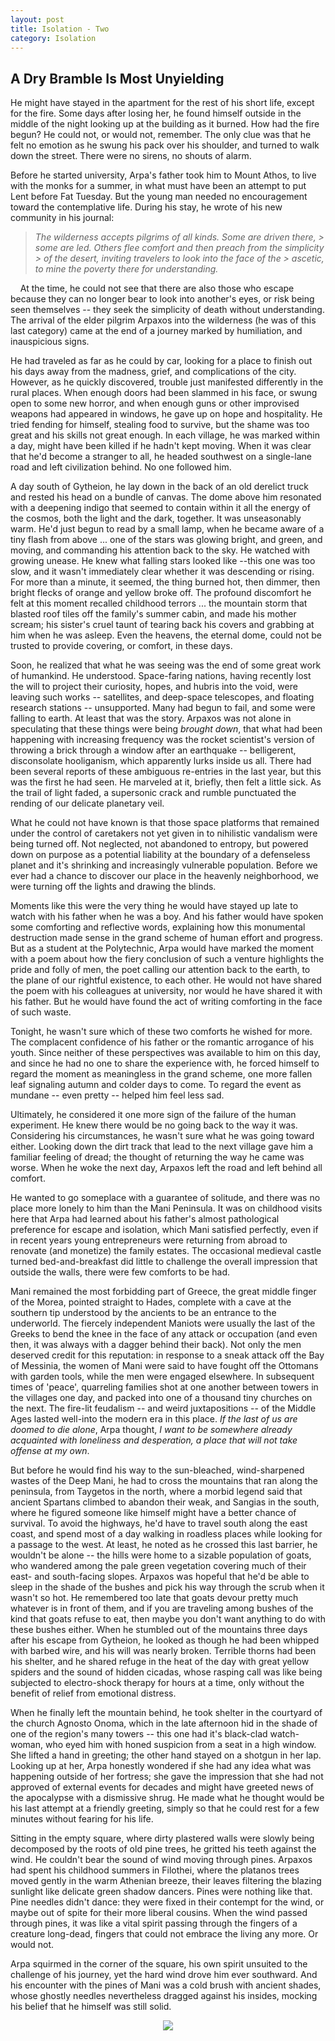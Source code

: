 ```yaml
---
layout: post
title: Isolation - Two
category: Isolation
---
```


## A Dry Bramble Is Most Unyielding

He might have stayed in the apartment for the rest of his short life, except for the fire. Some days after losing her, he found himself outside in the middle of the night looking up at the building as it burned. How had the fire begun? He could not, or would not, remember. The only clue was that he felt no emotion as he swung his pack over his shoulder, and turned to walk down the street. There were no sirens, no shouts of alarm.
 

Before he started university, Arpa's father took him to Mount Athos, to live with the monks for a summer, in what must have been an attempt to put Lent before Fat Tuesday. But the young man needed no encouragement toward the contemplative life. During his stay, he wrote of his new community in his journal:

> *The wilderness accepts pilgrims of all kinds. Some are driven there, > some are led. Others flee comfort and then preach from the simplicity > of the desert, inviting travelers to look into the face of the > ascetic, to mine the poverty there for understanding.*

    At the time, he could not see that there are also those who escape because they can no longer bear to look into another's eyes, or risk being seen themselves -- they seek the simplicity of death without understanding. The arrival of the elder pilgrim Arpaxos into the wilderness (he was of this last category) came at the end of a journey marked by humiliation, and inauspicious signs.

He had traveled as far as he could by car, looking for a place to finish out his days away from the madness, grief, and complications of the city. However, as he quickly discovered, trouble just manifested differently in the rural places. When enough doors had been slammed in his face, or swung open to some new horror, and when enough guns or other improvised weapons had appeared in windows, he gave up on hope and hospitality. He tried fending for himself, stealing food to survive, but the shame was too great and his skills not great enough. In each village, he was marked within a day, might have been killed if he hadn't kept moving. When it was clear that he'd become a stranger to all, he headed southwest on a single-lane road and left civilization behind. No one followed him.

A day south of Gytheion, he lay down in the back of an old derelict truck and rested his head on a bundle of canvas. The dome above him resonated with a deepening indigo that seemed to contain within it all the energy of the cosmos, both the light and the dark, together. It was unseasonably warm. He'd just begun to read by a small lamp, when he became aware of a tiny flash from above ... one of the stars was glowing bright, and green, and moving, and commanding his attention back to the sky. He watched with growing unease. He knew what falling stars looked like --this one was too slow, and it wasn't immediately clear whether it was descending or rising. For more than a minute, it seemed, the thing burned hot, then dimmer, then bright flecks of orange and yellow broke off. The profound discomfort he felt at this moment recalled childhood terrors ... the mountain storm that blasted roof tiles off the family's summer cabin, and made his mother scream; his sister's cruel taunt of tearing back his covers and grabbing at him when he was asleep. Even the heavens, the eternal dome, could not be trusted to provide covering, or comfort, in these days.

Soon, he realized that what he was seeing was the end of some great work of humankind. He understood. Space-faring nations, having recently lost the will to project their curiosity, hopes, and hubris into the void, were leaving such works -- satellites, and deep-space telescopes, and floating research stations -- unsupported. Many had begun to fail, and some were falling to earth. At least that was the story. Arpaxos was not alone in speculating that these things were being *brought down*, that what had been happening with increasing frequency was the rocket scientist's version of throwing a brick through a window after an earthquake -- belligerent, disconsolate hooliganism, which apparently lurks inside us all. There had been several reports of these ambiguous re-entries in the last year, but this was the first he had seen. He marveled at it, briefly, then felt a little sick. As the trail of light faded, a supersonic crack and rumble punctuated the rending of our delicate planetary veil.

What he could not have known is that those space platforms that remained under the control of caretakers not yet given in to nihilistic vandalism were being turned off. Not neglected, not abandoned to entropy, but powered down on purpose as a potential liability at the boundary of a defenseless planet and it's shrinking and increasingly vulnerable population. Before we ever had a chance to discover our place in the heavenly neighborhood, we were turning off the lights and drawing the blinds.

Moments like this were the very thing he would have stayed up late to watch with his father when he was a boy. And his father would have spoken some comforting and reflective words, explaining how this monumental destruction made sense in the grand scheme of human effort and progress. But as a student at the Polytechnic, Arpa would have marked the moment with a poem about how the fiery conclusion of such a venture highlights the pride and folly of men, the poet calling our attention back to the earth, to the plane of our rightful existence, to each other. He would not have shared the poem with his colleagues at university, nor would he have shared it with his father. But he would have found the act of writing comforting in the face of such waste.

Tonight, he wasn't sure which of these two comforts he wished for more. The complacent confidence of his father or the romantic arrogance of his youth. Since neither of these perspectives was available to him on this day, and since he had no one to share the experience with, he forced himself to regard the moment as meaningless in the grand scheme, one more fallen leaf signaling autumn and colder days to come. To regard the event as mundane -- even pretty -- helped him feel less sad.

Ultimately, he considered it one more sign of the failure of the human experiment. He knew there would be no going back to the way it was. Considering his circumstances, he wasn't sure what he was going toward either. Looking down the dirt track that lead to the next village gave him a familiar feeling of dread; the thought of returning the way he came was worse. When he woke the next day, Arpaxos left the road and left behind all comfort.

He wanted to go someplace with a guarantee of solitude, and there was no place more lonely to him than the Mani Peninsula. It was on childhood visits here that Arpa had learned about his father's almost pathological preference for escape and isolation, which Mani satisfied perfectly, even if in recent years young entrepreneurs were returning from abroad to renovate (and monetize) the family estates. The occasional medieval castle turned bed-and-breakfast did little to challenge the overall impression that outside the walls, there were few comforts to be had.

Mani remained the most forbidding part of Greece, the great middle finger of the Morea, pointed straight to Hades, complete with a cave at the southern tip understood by the ancients to be an entrance to the underworld. The fiercely independent Maniots were usually the last of the Greeks to bend the knee in the face of any attack or occupation (and even then, it was always with a dagger behind their back). Not only the men deserved credit for this reputation: in response to a sneak attack off the Bay of Messinia, the women of Mani were said to have fought off the Ottomans with garden tools, while the men were engaged elsewhere. In subsequent times of 'peace', quarreling families shot at one another between towers in the villages one day, and packed into one of a thousand tiny churches on the next. The fire-lit feudalism -- and weird juxtapositions -- of the Middle Ages lasted well-into the modern era in this place. *If the last of us are doomed to die alone*, Arpa thought, *I want to be somewhere already acquainted with loneliness and desperation, a place that will not take offense at my own*.

But before he would find his way to the sun-bleached, wind-sharpened wastes of the Deep Mani, he had to cross the mountains that ran along the peninsula, from Taygetos in the north, where a morbid legend said that ancient Spartans climbed to abandon their weak, and Sangias in the south, where he figured someone like himself might have a better chance of survival. To avoid the highways, he'd have to travel south along the east coast, and spend most of a day walking in roadless places while looking for a passage to the west. At least, he noted as he crossed this last barrier, he wouldn't be alone -- the hills were home to a sizable population of goats, who wandered among the pale green vegetation covering much of their east- and south-facing slopes. Arpaxos was hopeful that he'd be able to sleep in the shade of the bushes and pick his way through the scrub when it wasn't so hot. He remembered too late that goats devour pretty much whatever is in front of them, and if you are traveling among bushes of the kind that goats refuse to eat, then maybe you don't want anything to do with these bushes either. When he stumbled out of the mountains three days after his escape from Gytheion, he looked as though he had been whipped with barbed wire, and his will was nearly broken. Terrible thorns had been his shelter, and he shared refuge in the heat of the day with great yellow spiders and the sound of hidden cicadas, whose rasping call was like being subjected to electro-shock therapy for hours at a time, only without the benefit of relief from emotional distress.

When he finally left the mountain behind, he took shelter in the courtyard of the church Agnosto Onoma, which in the late afternoon hid in the shade of one of the region's many towers -- this one had it's black-clad watch-woman, who eyed him with honed suspicion from a seat in a high window. She lifted a hand in greeting; the other hand stayed on a shotgun in her lap. Looking up at her, Arpa honestly wondered if she had any idea what was happening outside of her fortress; she gave the impression that she had not approved of external events for decades and might have greeted news of the apocalypse with a dismissive shrug. He made what he thought would be his last attempt at a friendly greeting, simply so that he could rest for a few minutes without fearing for his life.

Sitting in the empty square, where dirty plastered walls were slowly being decomposed by the roots of old pine trees, he gritted his teeth against the wind. He couldn't bear the sound of wind moving through pines. Arpaxos had spent his childhood summers in Filothei, where the platanos trees moved gently in the warm Athenian breeze, their leaves filtering the blazing sunlight like delicate green shadow dancers. Pines were nothing like that. Pine needles didn't dance: they were fixed in their contempt for the wind, or maybe out of spite for their more liberal cousins. When the wind passed through pines, it was like a vital spirit passing through the fingers of a creature long-dead, fingers that could not embrace the living any more. Or would not.

Arpa squirmed in the corner of the square, his own spirit unsuited to the challenge of his journey, yet the hard wind drove him ever southward. And his encounter with the pines of Mani was a cold brush with ancient shades, whose ghostly needles nevertheless dragged against his insides, mocking his belief that he himself was still solid.



<div style="text-align:center">
<img src="{{ '/assets/images/divider.svg' | relative_url }}" />
</div>